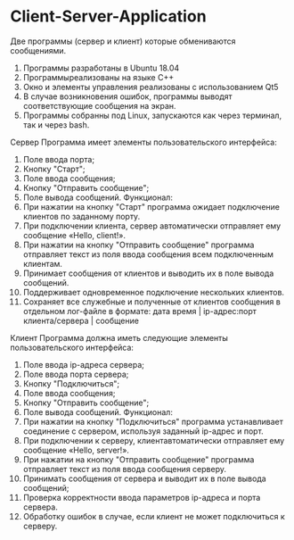 # Client-Server-Application

Две программы (сервер и клиент) которые обмениваются сообщениями.
1.	Программы разработаны в Ubuntu 18.04
2.	Программыреализованы на языке С++
3.	Окно и элементы управления реализованы с использованием Qt5
4.	В случае возникновения ошибок, программы выводят соответствующие сообщения на экран.
5.  Программы собранны под Linux, запускаются как через терминал, так и через bash.


Сервер
Программа имеет элементы пользовательского интерфейса:
1.	Поле ввода порта;
2.	Кнопку "Старт";
3.	Поле ввода сообщения;
4.	Кнопку "Отправить сообщение";
5.	Поле вывода сообщений.
Функционал:
1.	При нажатии на кнопку "Старт" программа ожидает подключение клиентов по заданному порту.
2.	При подключении клиента, сервер автоматически отправляет ему сообщение «Hello, client!».
3.	При нажатии на кнопку "Отправить сообщение" программа отправляет текст из поля ввода сообщения всем подключенным клиентам.
4.	Принимает сообщения от клиентов и выводить их в поле вывода сообщений.
5.	Поддерживает одновременное подключение нескольких клиентов.
6.	Сохраняет все служебные и полученные от клиентов сообщения в отдельном лог-файле в формате: дата время  |  ip-адрес:порт клиента/сервера  |  сообщение


Клиент
Программа должна иметь следующие элементы пользовательского интерфейса:
1.	Поле ввода ip-адреса сервера;
2.	Поле ввода порта сервера;
3.	Кнопку "Подключиться";
4.	Поле ввода сообщения;
5.	Кнопку "Отправить сообщение";
6.	Поле вывода сообщений.
Функционал:
1.	При нажатии на кнопку "Подключиться" программа устанавливает соединение с сервером, используя заданный ip-адрес и порт.
2.	При подключении к серверу, клиентавтоматически отправляет ему сообщение «Hello, server!».
3.	При нажатии на кнопку "Отправить сообщение" программа отправляет текст из поля ввода сообщения серверу.
4.	Принимать сообщения от сервера и выводит их в поле вывода сообщений;
5.	Проверка корректности ввода параметров ip-адреса и порта сервера.
6.  Обработку ошибок в случае, если клиент не может подключиться к серверу.

